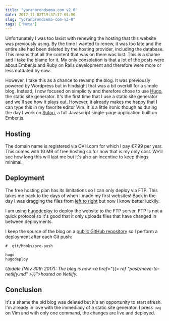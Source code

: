 ```yaml
---
title: "yoranbrondsema.com v2.0"
date: 2017-11-02T19:37:17-05:00
slug: "yoranbrondsema-com-v2-0"
tags: ["Meta"]
---
```


Unfortunately I was too laxist with renewing the hosting that this website was
previously using. By the time I wanted to renew, it was too late and the entire
site had been deleted by the hosting provider, including the database. This
means that all the content that was on there was lost. This is a shame and I
take the blame for it. My only consolation is that a lot of the posts were
about Ember.js and Ruby on Rails development and therefore were more or less
outdated by now.

However, I take this as a chance to revamp the blog. It was previously powered
by Wordpress but in hindsight that was a bit overkill for a simple blog.
Instead, I now focused on simplicity and therefore chose to use
[Hugo](https://gohugo.io/), the static site generator. It's the first time that
I use a static site generator and we'll see how it plays out. However, it
already makes me happy that I can type this in my favorite editor Vim. It is a
little ironic though as during the day I work on
[Sutori](https://www.sutori.com), a full Javascript single-page application
built on Ember.js.

## Hosting
The domain name is registered via OVH.com for which I pay €7.99 per year. This
comes with 10 MB of free hosting so for now that is my only cost. We'll see
how long this will last me but it's also an incentive to keep things minimal.

## Deployment
The free hosting plan has its limitations so I can only deploy via FTP. This
takes me back to the days of when I made my first websites! Back in the day I
was dragging the files from [left to right](https://wiki.filezilla-project.org/wiki/images/0/06/Navigating-remote.png)
but now I know better luckily.

I am using [hugodeploy](https://github.com/mindok/hugodeploy) to deploy the
website to the FTP server. FTP is not a quick protocol so it's good that it
only uploads files that have changed in between deployments.

I keep the source of the blog on a [public GitHub repository](https://github.com/YoranBrondsema/yoranbrondsema)
so I perform a deployment after each Git push:

    # .git/hooks/pre-push

    hugo
    hugodeploy


*Update (Nov 30th 2017): The blog is now <a href="{{< ref
"post/move-to-netlify.md" >}}">hosted on Netlify</a>.*

## Conclusion
It's a shame the old blog was deleted but it's an opportunity to start afresh.
I'm already in love with the immediacy of a static site generator. I press
`:wq` on Vim and with only one command, the changes are live and deployed.
